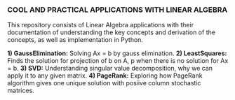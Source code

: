 ### **COOL AND PRACTICAL APPLICATIONS WITH LINEAR ALGEBRA** 

This repository consists of Linear Algebra applications with their documentation of understanding the key concepts and derivation of the concepts, as well as implementation in Python.

**1) GaussElimination:** Solving Ax = b by gauss elimination.
**2) LeastSquares:** Finds the solution for projection of b on A, p when there is no solution for Ax = b.
**3) SVD:** Understanding singular value decomposition, why we can apply it to any given matrix.
**4) PageRank:** Exploring how PageRank algorithm gives one unique solution with posiive column stochastic matrices.
